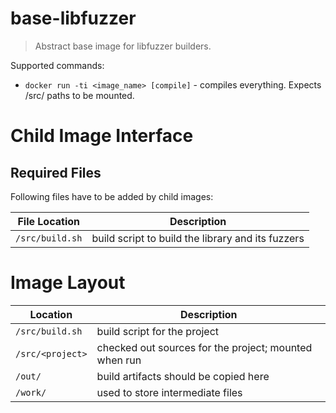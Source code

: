 # base-libfuzzer
> Abstract base image for libfuzzer builders.

Supported commands:

* `docker run -ti <image_name> [compile]` - compiles everything. Expects /src/ paths
  to be mounted.

# Child Image Interface

## Required Files

Following files have to be added by child images:

| File Location | Description |
| ------------- | ----------- |
| `/src/build.sh` | build script to build the library and its fuzzers |

# Image Layout

| Location | Description |
| -------- | ----------  |
| `/src/build.sh` | build script for the project |
| `/src/<project>` | checked out sources for the project;  mounted when run |
| `/out/` | build artifacts should be copied here  |
| `/work/` | used to store intermediate files |
